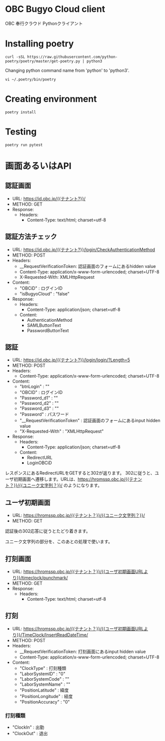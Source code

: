 # OBC Bugyo Cloud client

OBC 奉行クラウド Pythonクライアント

# Installing poetry

```console
curl -sSL https://raw.githubusercontent.com/python-poetry/poetry/master/get-poetry.py | python3
```

Changing python command name from 'python' to 'python3'.

```console
vi ~/.poetry/bin/poetry
```


# Creating environment

```console
poetry install
```


# Testing

```console
poetry run pytest
```

# 画面あるいはAPI

## 認証画面

* URL: https://id.obc.jp/{{テナント?}}/
* METHOD: GET
* Response:
  * Headers:
    * Content-Type: text/html; charset=utf-8


## 認証方法チェック

* URL: https://id.obc.jp/{{テナント?}}/login/CheckAuthenticationMethod
* METHOD: POST
* Headers:
  * __RequestVerificationToken: 認証画面のフォームにあるhidden value
  * Content-Type: application/x-www-form-urlencoded; charset=UTF-8
  * X-Requested-With: XMLHttpRequest
* Content:
  * "OBCiD" : ログインID
  * "isBugyoCloud" : "false"
* Response:
  * Headers:
    * Content-Type: application/json; charset=utf-8
  * Content:
    * AuthenticationMethod
    * SAMLButtonText
    * PasswordButtonText


## 認証

* URL: https://id.obc.jp/{{テナント?}}/login/login/?Length=5
* METHOD: POST
* Headers:
  * Content-Type: application/x-www-form-urlencoded; charset=UTF-8
* Content:
  * "btnLogin" : ""
  * "OBCID" : ログインID
  * "Password_d1" : ""
  * "Password_d2" : ""
  * "Password_d3" : ""
  * "Password" : パスワード
  * "__RequestVerificationToken" : 認証画面のフォームにあるinput hidden value
  * "X-Requested-With" : "XMLHttpRequest"
* Response:
  * Headers:
    * Content-Type: application/json; charset=utf-8
  * Content:
    * RedirectURL
    * LoginOBCiD


レスポンスにあるRedirectURLをGETすると302が返ります。
302に従うと、ユーザ初期画面へ遷移します。URLは、https://hromssp.obc.jp/{{テナント？}}/{{ユニーク文字列？}}/ のようになります。

## ユーザ初期画面

* URL: https://hromssp.obc.jp/{{テナント？}}/{{ユニーク文字列？}}/
* METHOD: GET

認証後の302応答に従うとたどり着きます。

ユニーク文字列の部分を、このあとの処理で使います。


## 打刻画面

* URL: https://hromssp.obc.jp/{{テナント？}}/{{ユーザ初期画面URLより}}/timeclock/punchmark/
* METHOD: GET
* Response:
  * Headers:
    * Content-Type: text/html; charset=utf-8



## 打刻

* URL: https://hromssp.obc.jp/{{テナント？}}/{{ユーザ初期画面URLより}}/TimeClock/InsertReadDateTime/
* METHOD: POST
* Headers:
  * __RequestVerificationToken: 打刻画面にあるinput hidden value
  * Content-Type: application/x-www-form-urlencoded; charset=UTF-8
* Content:
  * "ClockType" : 打刻種類
  * "LaborSystemID" : "0"
  * "LaborSystemCode" : ""
  * "LaborSystemName" : ""
  * "PositionLatitude" : 緯度
  * "PositionLongitude" : 経度
  * "PositionAccuracy" : "0"

### 打刻種類

* "ClockIn" : 出勤
* "ClockOut" : 退出

